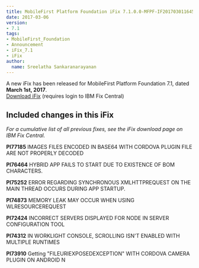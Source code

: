 ```yaml
---
title: MobileFirst Platform Foundation iFix 7.1.0.0-MFPF-IF201703011645 released
date: 2017-03-06
version:
- 7.1
tags:
- MobileFirst_Foundation
- Announcement
- iFix_7.1
- iFix
author:
  name: Sreelatha Sankaranarayanan
---
```

A new iFix has been released for MobileFirst Platform Foundation 7.1, dated **March 1st, 2017**.  
[Download iFix](http://www.ibm.com/support/fixcentral/swg/quickorder?parent=ibm%7EOther%2Bsoftware&product=ibm/Other+software/IBM+MobileFirst+Platform+Foundation&release=7.1.0.0&platform=All&function=all&source=fc) (requires login to IBM Fix Central)

## Included changes in this iFix
*For a cumulative list of all previous fixes, see the iFix download page on IBM Fix Central.*

**PI77185**   IMAGES FILES ENCODED IN BASE64 WITH CORDOVA PLUGIN FILE ARE NOT PROPERLY DECODED

**PI76464**   HYBRID APP FAILS TO START DUE TO EXISTENCE OF BOM CHARACTERS.

**PI75252**   ERROR REGARDING SYNCHRONOUS XMLHTTPREQUEST ON THE MAIN THREAD OCCURS DURING APP STARTUP.

**PI74873**   MEMORY LEAK MAY OCCUR WHEN USING WLRESOURCEREQUEST

**PI72424**   INCORRECT SERVERS DISPLAYED FOR NODE IN SERVER CONFIGURATION TOOL

**PI74312**   IN WORKLIGHT CONSOLE, SCROLLING ISN'T ENABLED WITH MULTIPLE RUNTIMES

**PI73910**   Getting "FILEURIEXPOSEDEXCEPTION" WITH CORDOVA CAMERA PLUGIN ON ANDROID N
